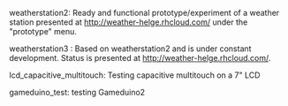 weatherstation2:
Ready and functional prototype/experiment of a weather station presented at http://weather-helge.rhcloud.com/ under the "prototype" menu.

weatherstation3 :
Based on weatherstation2 and is under constant development. Status is presented at  http://weather-helge.rhcloud.com/.

lcd_capacitive_multitouch:
Testing capacitive multitouch on a 7" LCD

gameduino_test:
testing Gameduino2


